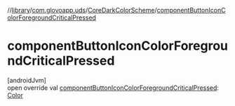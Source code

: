 //[library](../../../index.md)/[com.glovoapp.uds](../index.md)/[CoreDarkColorScheme](index.md)/[componentButtonIconColorForegroundCriticalPressed](component-button-icon-color-foreground-critical-pressed.md)

# componentButtonIconColorForegroundCriticalPressed

[androidJvm]\
open override val [componentButtonIconColorForegroundCriticalPressed](component-button-icon-color-foreground-critical-pressed.md): [Color](https://developer.android.com/reference/kotlin/androidx/compose/ui/graphics/Color.html)
